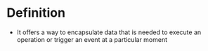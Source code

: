 ﻿# Definition

- It offers a way to encapsulate data that is needed to execute an operation or trigger an event at a particular moment